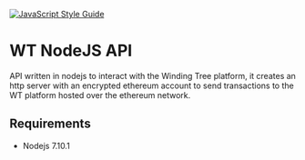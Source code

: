 [![JavaScript Style Guide](https://img.shields.io/badge/code_style-standard-brightgreen.svg)](https://standardjs.com)

# WT NodeJS API

API written in nodejs to interact with the Winding Tree platform, it creates an http server with an encrypted ethereum account to send transactions to the WT platform hosted over the ethereum network.

## Requirements

- Nodejs 7.10.1
